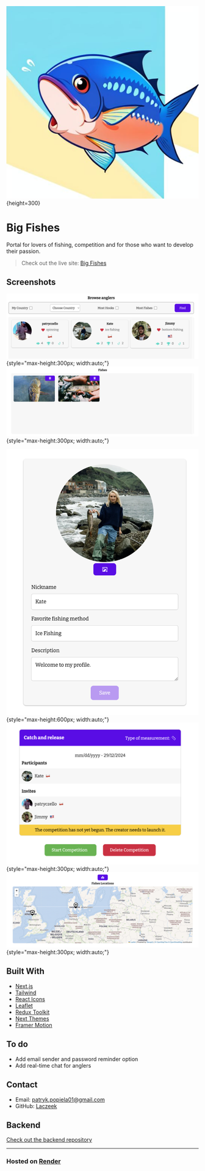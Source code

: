 ![Logo](./public/images/logo.jpeg){height=300}

# Big Fishes

Portal for lovers of fishing, competition and for those who want to develop their passion.

> Check out the live site: [Big Fishes](https://bigfishes.org)

## Screenshots

![The image shows how the search for anglers looks like](./screenshots/browse.png){style="max-height:300px; width:auto;"}
![The image shows fishes galerry](./screenshots/galerry.png){style="max-height:300px; width:auto;"}

![The image shows profile customization form](./screenshots/profile.png){style="max-height:600px; width:auto;"}  
![The image shows competition table](./screenshots/competition.png){style="max-height:300px; width:auto;"}
![The image shows map](./screenshots/map.png){style="max-height:300px; width:auto;"}

## Built With

-   [Next.js](https://nextjs.org/)
-   [Tailwind](https://tailwindcss.com/)
-   [React Icons](https://react-icons.github.io/react-icons/)
-   [Leaflet](https://leafletjs.com/)
-   [Redux Toolkit](https://redux-toolkit.js.org/)
-   [Next Themes](https://github.com/pacocoursey/next-themes)
-   [Framer Motion](https://motion.dev/)

## To do

-   Add email sender and password reminder option
-   Add real-time chat for anglers

## Contact

-   Email: [patryk.popiela01@gmail.com](mailto:patryk.popiela01@gmail.com)
-   GitHub: [Laczeek](https://github.com/Laczeek)

## Backend

[Check out the backend repository](https://github.com/Laczeek/BigFish_BACKEND)

---

### Hosted on [Render](https://render.com/)
